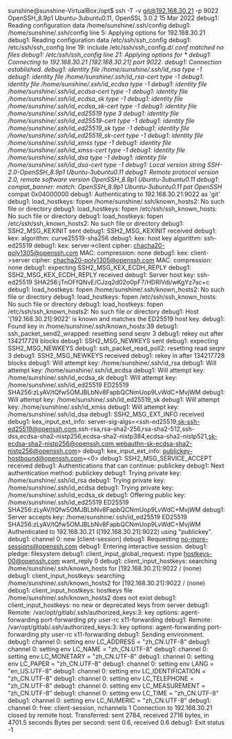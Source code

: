 
sunshine@sunshine-VirtualBox:/opt$ ssh -T -v git@192.168.30.21 -p 9022
OpenSSH_8.9p1 Ubuntu-3ubuntu0.11, OpenSSL 3.0.2 15 Mar 2022
debug1: Reading configuration data /home/sunshine/.ssh/config
debug1: /home/sunshine/.ssh/config line 5: Applying options for 192.168.30.21
debug1: Reading configuration data /etc/ssh/ssh_config
debug1: /etc/ssh/ssh_config line 19: include /etc/ssh/ssh_config.d/*.conf matched no files
debug1: /etc/ssh/ssh_config line 21: Applying options for *
debug1: Connecting to 192.168.30.21 [192.168.30.21] port 9022.
debug1: Connection established.
debug1: identity file /home/sunshine/.ssh/id_rsa type -1
debug1: identity file /home/sunshine/.ssh/id_rsa-cert type -1
debug1: identity file /home/sunshine/.ssh/id_ecdsa type -1
debug1: identity file /home/sunshine/.ssh/id_ecdsa-cert type -1
debug1: identity file /home/sunshine/.ssh/id_ecdsa_sk type -1
debug1: identity file /home/sunshine/.ssh/id_ecdsa_sk-cert type -1
debug1: identity file /home/sunshine/.ssh/id_ed25519 type 3
debug1: identity file /home/sunshine/.ssh/id_ed25519-cert type -1
debug1: identity file /home/sunshine/.ssh/id_ed25519_sk type -1
debug1: identity file /home/sunshine/.ssh/id_ed25519_sk-cert type -1
debug1: identity file /home/sunshine/.ssh/id_xmss type -1
debug1: identity file /home/sunshine/.ssh/id_xmss-cert type -1
debug1: identity file /home/sunshine/.ssh/id_dsa type -1
debug1: identity file /home/sunshine/.ssh/id_dsa-cert type -1
debug1: Local version string SSH-2.0-OpenSSH_8.9p1 Ubuntu-3ubuntu0.11
debug1: Remote protocol version 2.0, remote software version OpenSSH_8.9p1 Ubuntu-3ubuntu0.11
debug1: compat_banner: match: OpenSSH_8.9p1 Ubuntu-3ubuntu0.11 pat OpenSSH* compat 0x04000000
debug1: Authenticating to 192.168.30.21:9022 as 'git'
debug1: load_hostkeys: fopen /home/sunshine/.ssh/known_hosts2: No such file or directory
debug1: load_hostkeys: fopen /etc/ssh/ssh_known_hosts: No such file or directory
debug1: load_hostkeys: fopen /etc/ssh/ssh_known_hosts2: No such file or directory
debug1: SSH2_MSG_KEXINIT sent
debug1: SSH2_MSG_KEXINIT received
debug1: kex: algorithm: curve25519-sha256
debug1: kex: host key algorithm: ssh-ed25519
debug1: kex: server->client cipher: chacha20-poly1305@openssh.com MAC: <implicit> compression: none
debug1: kex: client->server cipher: chacha20-poly1305@openssh.com MAC: <implicit> compression: none
debug1: expecting SSH2_MSG_KEX_ECDH_REPLY
debug1: SSH2_MSG_KEX_ECDH_REPLY received
debug1: Server host key: ssh-ed25519 SHA256:jTnOFfQNvE/CJzq2d02o0pF7/HDRIVdi/wKgYz7sc+c
debug1: load_hostkeys: fopen /home/sunshine/.ssh/known_hosts2: No such file or directory
debug1: load_hostkeys: fopen /etc/ssh/ssh_known_hosts: No such file or directory
debug1: load_hostkeys: fopen /etc/ssh/ssh_known_hosts2: No such file or directory
debug1: Host '[192.168.30.21]:9022' is known and matches the ED25519 host key.
debug1: Found key in /home/sunshine/.ssh/known_hosts:39
debug1: ssh_packet_send2_wrapped: resetting send seqnr 3
debug1: rekey out after 134217728 blocks
debug1: SSH2_MSG_NEWKEYS sent
debug1: expecting SSH2_MSG_NEWKEYS
debug1: ssh_packet_read_poll2: resetting read seqnr 3
debug1: SSH2_MSG_NEWKEYS received
debug1: rekey in after 134217728 blocks
debug1: Will attempt key: /home/sunshine/.ssh/id_rsa
debug1: Will attempt key: /home/sunshine/.ssh/id_ecdsa
debug1: Will attempt key: /home/sunshine/.ssh/id_ecdsa_sk
debug1: Will attempt key: /home/sunshine/.ssh/id_ed25519 ED25519 SHA256:zLyAV/tQfw5OMJBLbNv8FapbQCNmUop9LvWdC+MvjWM
debug1: Will attempt key: /home/sunshine/.ssh/id_ed25519_sk
debug1: Will attempt key: /home/sunshine/.ssh/id_xmss
debug1: Will attempt key: /home/sunshine/.ssh/id_dsa
debug1: SSH2_MSG_EXT_INFO received
debug1: kex_input_ext_info: server-sig-algs=<ssh-ed25519,sk-ssh-ed25519@openssh.com,ssh-rsa,rsa-sha2-256,rsa-sha2-512,ssh-dss,ecdsa-sha2-nistp256,ecdsa-sha2-nistp384,ecdsa-sha2-nistp521,sk-ecdsa-sha2-nistp256@openssh.com,webauthn-sk-ecdsa-sha2-nistp256@openssh.com>
debug1: kex_input_ext_info: publickey-hostbound@openssh.com=<0>
debug1: SSH2_MSG_SERVICE_ACCEPT received
debug1: Authentications that can continue: publickey
debug1: Next authentication method: publickey
debug1: Trying private key: /home/sunshine/.ssh/id_rsa
debug1: Trying private key: /home/sunshine/.ssh/id_ecdsa
debug1: Trying private key: /home/sunshine/.ssh/id_ecdsa_sk
debug1: Offering public key: /home/sunshine/.ssh/id_ed25519 ED25519 SHA256:zLyAV/tQfw5OMJBLbNv8FapbQCNmUop9LvWdC+MvjWM
debug1: Server accepts key: /home/sunshine/.ssh/id_ed25519 ED25519 SHA256:zLyAV/tQfw5OMJBLbNv8FapbQCNmUop9LvWdC+MvjWM
Authenticated to 192.168.30.21 ([192.168.30.21]:9022) using "publickey".
debug1: channel 0: new [client-session]
debug1: Requesting no-more-sessions@openssh.com
debug1: Entering interactive session.
debug1: pledge: filesystem
debug1: client_input_global_request: rtype hostkeys-00@openssh.com want_reply 0
debug1: client_input_hostkeys: searching /home/sunshine/.ssh/known_hosts for [192.168.30.21]:9022 / (none)
debug1: client_input_hostkeys: searching /home/sunshine/.ssh/known_hosts2 for [192.168.30.21]:9022 / (none)
debug1: client_input_hostkeys: hostkeys file /home/sunshine/.ssh/known_hosts2 does not exist
debug1: client_input_hostkeys: no new or deprecated keys from server
debug1: Remote: /var/opt/gitlab/.ssh/authorized_keys:3: key options: agent-forwarding port-forwarding pty user-rc x11-forwarding
debug1: Remote: /var/opt/gitlab/.ssh/authorized_keys:3: key options: agent-forwarding port-forwarding pty user-rc x11-forwarding
debug1: Sending environment.
debug1: channel 0: setting env LC_ADDRESS = "zh_CN.UTF-8"
debug1: channel 0: setting env LC_NAME = "zh_CN.UTF-8"
debug1: channel 0: setting env LC_MONETARY = "zh_CN.UTF-8"
debug1: channel 0: setting env LC_PAPER = "zh_CN.UTF-8"
debug1: channel 0: setting env LANG = "en_US.UTF-8"
debug1: channel 0: setting env LC_IDENTIFICATION = "zh_CN.UTF-8"
debug1: channel 0: setting env LC_TELEPHONE = "zh_CN.UTF-8"
debug1: channel 0: setting env LC_MEASUREMENT = "zh_CN.UTF-8"
debug1: channel 0: setting env LC_TIME = "zh_CN.UTF-8"
debug1: channel 0: setting env LC_NUMERIC = "zh_CN.UTF-8"
debug1: channel 0: free: client-session, nchannels 1
Connection to 192.168.30.21 closed by remote host.
Transferred: sent 2784, received 2716 bytes, in 4701.5 seconds
Bytes per second: sent 0.6, received 0.6
debug1: Exit status -1
